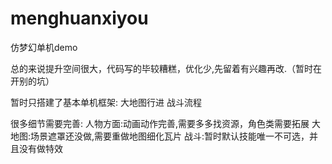 # menghuanxiyou
仿梦幻单机demo

总的来说提升空间很大，代码写的毕较糟糕，优化少,先留着有兴趣再改.（暂时在开别的坑）

暂时只搭建了基本单机框架:
大地图行进
战斗流程

很多细节需要完善:
人物方面:动画动作完善,需要多多找资源，角色类需要拓展
大地图:场景遮罩还没做,需要重做地图细化瓦片
战斗:暂时默认技能唯一不可选，并且没有做特效

